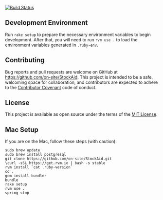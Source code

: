 [![Build Status](https://travis-ci.org/on-site/StockAid.svg?branch=master)](https://travis-ci.org/on-site/StockAid)

## Development Environment

Run `rake setup` to prepare the necessary environment variables to begin
development. After that, you will need to run `rvm use .` to load the
environment variables generated in `.ruby-env`.

## Contributing

Bug reports and pull requests are welcome on GitHub at
https://github.com/on-site/StockAid. This project is intended to be a safe,
welcoming space for collaboration, and contributors are expected to adhere to
the [Contributor Covenant](CODE_OF_CONDUCT.md) code of conduct.

## License

This project is available as open source under the terms of the
[MIT License](http://opensource.org/licenses/MIT).

## Mac Setup

If you are on the Mac, follow these steps (with caution):

```
sudo brew update
sudo brew install postgresql
git clone https://github.com/on-site/StockAid.git
\curl -sSL https://get.rvm.io | bash -s stable
rvm install `cat .ruby-version`
cd .
gem install bundler
bundle
rake setup
rvm use .
spring stop
```
